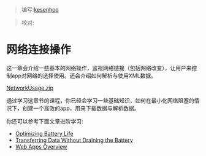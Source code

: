 > 编写:[kesenhoo](https://github.com/kesenhoo)

> 校对:

# 网络连接操作

这一章会介绍一些基本的网络操作，监视网络链接（包括网络改变），让用户来控制app对网络的选择使用。还会介绍如何解析与使用XML数据。

[NetworkUsage.zip](http://developer.android.com/shareables/training/NetworkUsage.zip)

通过学习这章节的课程，你已经会学习一些基础知识，如何在最小化网络阻塞的情况下，创建一个高效的app，用来下载数据与解析数据。

你还可以参考下面文章进阶学习:

* [Optimizing Battery Life](http://developer.android.com/training/monitoring-device-state/index.html)
* [Transferring Data Without Draining the Battery](http://developer.android.com/training/efficient-downloads/index.html)
* [Web Apps Overview](http://developer.android.com/guide/webapps/index.html)
